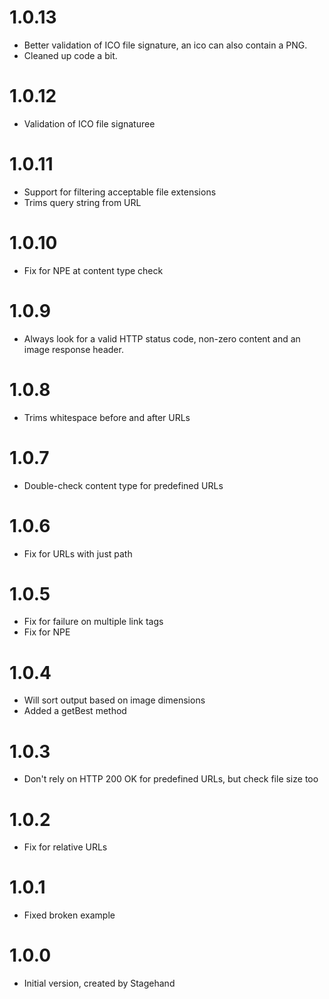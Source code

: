 
# 1.0.13

- Better validation of ICO file signature, an ico can also contain a PNG.
- Cleaned up code a bit.

# 1.0.12

- Validation of ICO file signaturee

# 1.0.11

- Support for filtering acceptable file extensions
- Trims query string from URL

# 1.0.10

- Fix for NPE at content type check

# 1.0.9

- Always look for a valid HTTP status code, non-zero content and an image response header.

# 1.0.8

- Trims whitespace before and after URLs

# 1.0.7

- Double-check content type for predefined URLs

# 1.0.6

- Fix for URLs with just path

# 1.0.5

- Fix for failure on multiple link tags
- Fix for NPE

# 1.0.4

- Will sort output based on image dimensions
- Added a getBest method

# 1.0.3

- Don't rely on HTTP 200 OK for predefined URLs, but check file size too

# 1.0.2

- Fix for relative URLs

# 1.0.1

- Fixed broken example

# 1.0.0

- Initial version, created by Stagehand
